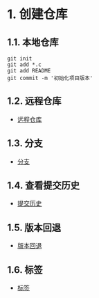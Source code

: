 # 1. 创建仓库
## 1.1. 本地仓库
```
git init
git add *.c
git add README
git commit -m '初始化项目版本'
```

## 1.2. 远程仓库
- [远程仓库](notes/版本控制工具/Git/远程仓库/远程仓库.md)

## 1.3. 分支
- [分支](notes/版本控制工具/Git/分支/分支.md)

## 1.4. 查看提交历史
- [提交历史](notes/版本控制工具/Git/提交历史/提交历史.md)

## 1.5. 版本回退
- [版本回退](notes/版本控制工具/Git/版本回退/版本回退.md)

## 1.6. 标签
- [标签](notes/版本控制工具/Git/标签/标签.md)